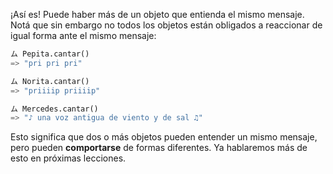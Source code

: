 ¡Así es! Puede haber más de un objeto que entienda el mismo mensaje. Notá que sin embargo no todos los objetos están obligados a reaccionar de igual forma ante el mismo mensaje:

```python
ム Pepita.cantar()
=> "pri pri pri"

ム Norita.cantar()
=> "priiiip priiiip"

ム Mercedes.cantar()
=> "♪ una voz antigua de viento y de sal ♫"
```

Esto significa que dos o más objetos pueden entender un mismo mensaje, pero pueden **comportarse** de formas diferentes. Ya hablaremos más de esto en próximas lecciones.
